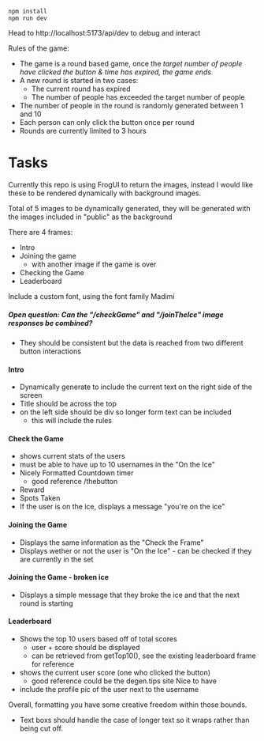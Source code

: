 ```
npm install
npm run dev
```

Head to http://localhost:5173/api/dev to debug and interact

Rules of the game:
- The game is a round based game, once the *target number of people have clicked the button & time has expired, the game ends*
- A new round is started in two cases:
  - The current round has expired
  - The number of people has exceeded the target number of people
- The number of people in the round is randomly generated between 1 and 10
- Each person can only click the button once per round
- Rounds are currently limited to 3 hours

# Tasks
Currently this repo is using FrogUI to return the images, instead I would like these to be rendered dynamically with background images.

Total of 5 images to be dynamically generated, they will be generated with the images included in "public" as the background

There are 4 frames:
- Intro 
- Joining the game
  - with another image if the game is over
- Checking the Game
- Leaderboard

Include a custom font, using the font family Madimi

##### Open question: Can the "/checkGame" and "/joinTheIce" image responses be combined?
- They should be consistent but the data is reached from two different button interactions

#### Intro 
- Dynamically generate to include the current text on the right side of the screen
- Title should be across the top
- on the left side should be div so longer form text can be included
  - this will include the rules

#### Check the Game
- shows current stats of the users
- must be able to have up to 10 usernames in the "On the Ice"
- Nicely Formatted Countdown timer
  - good reference /thebutton
- Reward
- Spots Taken
- If the user is on the ice, displays a message "you're on the ice"

#### Joining the Game
- Displays the same information as the "Check the Frame" 
- Displays wether or not the user is "On the Ice" - can be checked if they are currently in the set

#### Joining the Game - broken ice
- Displays a simple message that they broke the ice and that the next round is starting

#### Leaderboard 
- Shows the top 10 users based off of total scores
  - user + score should be displayed
  - can be retrieved from getTop10(), see the existing leaderboard frame for reference
- shows the current user score (one who clicked the button)
  - good reference could be the degen.tips site
Nice to have
 - include the profile pic of the user next to the username


Overall, formatting you have some creative freedom within those bounds. 
- Text boxs should handle the case of longer text so it wraps rather than being cut off.
